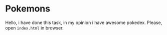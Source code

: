 # Pokemons
Hello, i  have done this task, in my opinion i have awesome pokedex.
Please, open `index.html` in browser.

